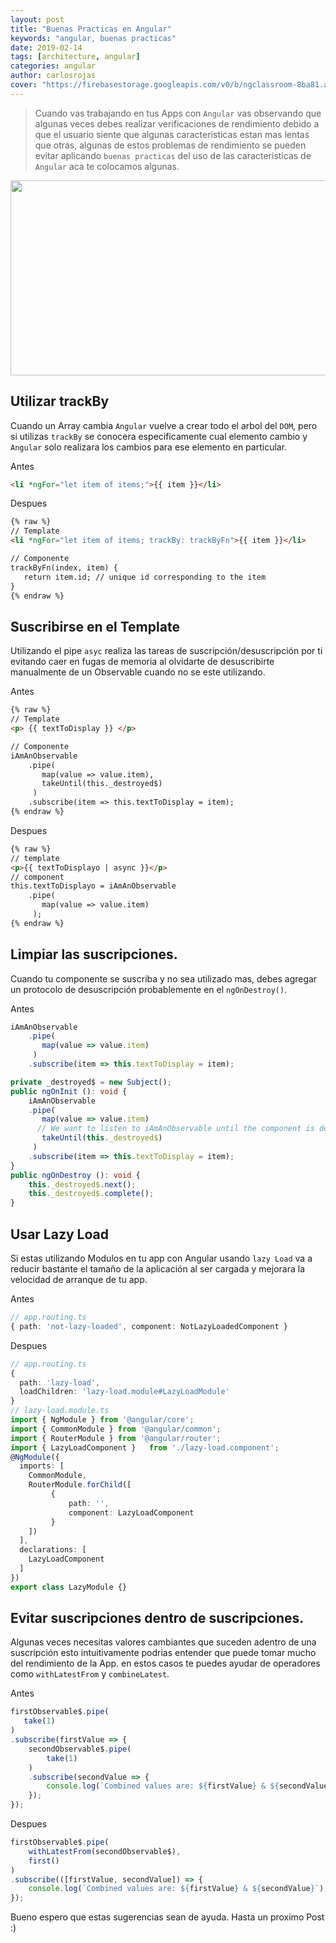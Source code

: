 ```yaml
---
layout: post
title: "Buenas Practicas en Angular"
keywords: "angular, buenas practicas"
date: 2019-02-14
tags: [architecture, angular]
categories: angular
author: carlosrojas
cover: "https://firebasestorage.googleapis.com/v0/b/ngclassroom-8ba81.appspot.com/o/posts%2F2019-02-12-Angular-Buenas-Practicas%2FCover.png?alt=media&token=dcf08d52-a326-4a6a-b263-cdef4aa5bfcd"
---
```


> Cuando vas trabajando en tus Apps con `Angular` vas observando que algunas veces debes realizar verificaciones de rendimiento debido a que el usuario siente que algunas caracteristicas estan mas lentas que otras, algunas de estos problemas de rendimiento se pueden evitar aplicando `buenas practicas` del uso de las caracteristicas de `Angular` aca te colocamos algunas.

<!--summary-->

<img width="820" height="312" class="responsive" src="https://firebasestorage.googleapis.com/v0/b/ngclassroom-8ba81.appspot.com/o/posts%2F2019-02-12-Angular-Buenas-Practicas%2FCover.png?alt=media&token=dcf08d52-a326-4a6a-b263-cdef4aa5bfcd">



## Utilizar trackBy

Cuando un Array cambia `Angular` vuelve a crear todo el arbol del `DOM`, pero si utilizas `trackBy` se conocera especificamente cual elemento cambio y `Angular` solo realizara los cambios para ese elemento en particular.

Antes

```html
<li *ngFor="let item of items;">{{ item }}</li>
```

Despues

```html
{% raw %}
// Template
<li *ngFor="let item of items; trackBy: trackByFn">{{ item }}</li>

// Componente
trackByFn(index, item) {    
   return item.id; // unique id corresponding to the item
}
{% endraw %}
```



## Suscribirse en el Template

Utilizando el pipe `asyc` realiza las tareas de suscripción/desuscripción por ti evitando caer en fugas de memoria al olvidarte de desuscribirte manualmente de un Observable cuando no se este utilizando.

Antes

```html
{% raw %}
// Template
<p> {{ textToDisplay }} </p>

// Componente
iAmAnObservable
    .pipe(
       map(value => value.item),
       takeUntil(this._destroyed$)
     )
    .subscribe(item => this.textToDisplay = item);
{% endraw %}
```

Despues

```html
{% raw %}
// template
<p>{{ textToDisplayo | async }}</p>
// component
this.textToDisplayo = iAmAnObservable
    .pipe(
       map(value => value.item)
     );
{% endraw %}
```

## Limpiar las suscripciones.

Cuando tu componente se suscriba y no sea utilizado mas, debes agregar un protocolo de desuscripción probablemente en el `ngOnDestroy()`.

Antes

```ts
iAmAnObservable
    .pipe(
       map(value => value.item)     
     )
    .subscribe(item => this.textToDisplay = item);
```

```ts
private _destroyed$ = new Subject();
public ngOnInit (): void {
    iAmAnObservable
    .pipe(
       map(value => value.item)
      // We want to listen to iAmAnObservable until the component is destroyed,
       takeUntil(this._destroyed$)
     )
    .subscribe(item => this.textToDisplay = item);
}
public ngOnDestroy (): void {
    this._destroyed$.next();
    this._destroyed$.complete();
}
```

## Usar Lazy Load

Si estas utilizando Modulos en tu app con Angular usando `lazy Load` va a reducir bastante el tamaño de la aplicación al ser cargada y mejorara la velocidad de arranque de tu app.

Antes

```ts
// app.routing.ts
{ path: 'not-lazy-loaded', component: NotLazyLoadedComponent }
```

Despues

```ts
// app.routing.ts
{ 
  path: 'lazy-load',
  loadChildren: 'lazy-load.module#LazyLoadModule' 
}
// lazy-load.module.ts
import { NgModule } from '@angular/core';
import { CommonModule } from '@angular/common';
import { RouterModule } from '@angular/router';
import { LazyLoadComponent }   from './lazy-load.component';
@NgModule({
  imports: [
    CommonModule,
    RouterModule.forChild([
         { 
             path: '',
             component: LazyLoadComponent 
         }
    ])
  ],
  declarations: [
    LazyLoadComponent
  ]
})
export class LazyModule {}
```

## Evitar suscripciones dentro de suscripciones.

Algunas veces necesitas valores cambiantes que suceden adentro de una suscripción esto intuitivamente podrias entender que puede tomar mucho del rendimiento de la App. en estos casos te puedes ayudar de operadores como `withLatestFrom` y `combineLatest`.

Antes

```ts
firstObservable$.pipe(
   take(1)
)
.subscribe(firstValue => {
    secondObservable$.pipe(
        take(1)
    )
    .subscribe(secondValue => {
        console.log(`Combined values are: ${firstValue} & ${secondValue}`);
    });
});
```

Despues

```ts
firstObservable$.pipe(
    withLatestFrom(secondObservable$),
    first()
)
.subscribe(([firstValue, secondValue]) => {
    console.log(`Combined values are: ${firstValue} & ${secondValue}`);
});
```

Bueno espero que estas sugerencias sean de ayuda. Hasta un proximo Post :)